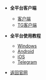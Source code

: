 * **全平台客户端**
    * [客户端](README.md)
    * [TG客户端](/#/README?id=telegram)
* **全平台使用教程**
     * [Windows](Windows.md)
     * [Android](android.md)
     * [iOS](ios.md)
     * [Telegram](telegram.md)
     

*    [返回官网](https://www.pussr.net)


